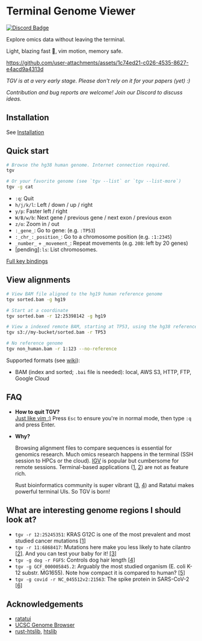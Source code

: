 # Terminal Genome Viewer

[![Discord Badge]][Discord Server]

Explore omics data without leaving the terminal.

Light, blazing fast 🚀, vim motion, memory safe.

<https://github.com/user-attachments/assets/1c74ed21-c026-4535-8627-e4acd9a4313d>

*TGV is at a very early stage. Please don't rely on it for your papers (yet) :)*

*Contribution and bug reports are welcome! Join our Discord to discuss ideas.*

## Installation

See [Installation](https://github.com/zeqianli/tgv/wiki/Installation)

## Quick start

```bash
# Browse the hg38 human genome. Internet connection required.
tgv

# Or your favorite genome (see `tgv --list` or `tgv --list-more`)
tgv -g cat 
```

- `:q`: Quit
- `h/j/k/l`: Left / down / up / right
- `y/p`: Faster left / right
- `W/B/w/b`: Next gene / previous gene / next exon / previous exon
- `z/o`: Zoom in / out
- `:_gene_`: Go to gene: (e.g. `:TP53`)
- `:_chr_:_position_`: Go to a chromosome position (e.g. `:1:2345`)
- `_number_` + `_movement_`: Repeat movements (e.g. `20B`: left by 20 genes)
- [pending]`:ls`: List chromosomes.

[Full key bindings](https://github.com/zeqianli/tgv/wiki/Usage)

## View alignments

```bash
# View BAM file aligned to the hg19 human reference genome
tgv sorted.bam -g hg19

# Start at a coordinate
tgv sorted.bam -r 12:25398142 -g hg19

# View a indexed remote BAM, starting at TP53, using the hg38 reference genome
tgv s3://my-bucket/sorted.bam -r TP53

# No reference genome
tgv non_human.bam -r 1:123 --no-reference
```

Supported formats (see [wiki](https://github.com/zeqianli/tgv/wiki/Usage)):

- BAM (index and sorted; `.bai` file is needed): local, AWS S3, HTTP, FTP, Google Cloud

## FAQ

- **How to quit TGV?**  
  [Just like vim :)](https://stackoverflow.com/questions/11828270/how-do-i-exit-vim) Press `Esc` to ensure you're in normal mode, then type `:q` and press Enter.

- **Why?**
  
  Browsing alignment files to compare sequences is essential for genomics research. Much omics research happens in the terminal (SSH session to HPCs or the cloud). [IGV](https://github.com/igvteam/igv) is popular but cumbersome for remote sessions. Terminal-based applications ([1](https://github.com/dariober/ASCIIGenomecu), [2](https://www.htslib.org/doc/samtools-tview.html)) are not as feature rich.

  Rust bioinformatics community is super vibrant ([3](https://lh3.github.io/2024/03/05/what-high-performance-language-to-learn), [4](https://github.com/sharkLoc/rust-in-bioinformatics)) and Ratatui makes powerful terminal UIs. So TGV is born!

## What are interesting genome regions I should look at?

- `tgv -r 12:25245351`: KRAS G12C is one of the most prevalent and most studied cancer mutations [[1]](https://www.oncokb.org/gene/KRAS/G12C?refGenome=GRCh38)
- `tgv -r 11:6868417`: Mutations here make you less likely to hate cilantro [[2]](https://flavourjournal.biomedcentral.com/articles/10.1186/2044-7248-1-22). And you can test your baby for it! [[3]](https://www.babypeek.com/unity-patients)
- `tgv -g dog -r FGF5`: Controls dog hair length [[4]](https://pubmed.ncbi.nlm.nih.gov/16879338/)
- `tgv -g GCF_000005845.2`: Arguably the most studied organism (E. coli K-12 substr. MG1655). Note how compact it is compared to human? [[5]](https://en.wikipedia.org/wiki/Bacterial_genome#Bacterial_genomes)
- `tgv -g covid -r NC_045512v2:21563`: The spike protein in SARS-CoV-2 [[6]](https://en.wikipedia.org/wiki/Coronavirus_spike_protein)

## Acknowledgements

- [ratatui](https://ratatui.rs/)
- [UCSC Genome Browser](https://genome.ucsc.edu/)
- [rust-htslib](https://github.com/rust-bio/rust-htslib), [htslib](https://github.com/samtools/htslib)

[Discord Badge]: https://img.shields.io/discord/1358313687399792662?label=discord&logo=discord&style=flat-square&color=1370D3&logoColor=1370D3
[Discord Server]: https://discord.com/invite/z2c9TY7e
